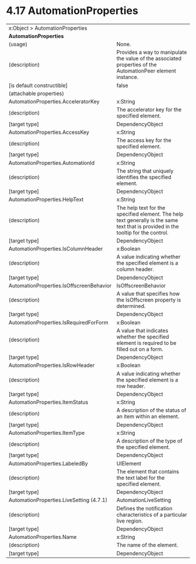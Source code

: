 <html dir="LTR" xmlns:mshelp="http://msdn.microsoft.com/mshelp" xmlns:ddue="http://ddue.schemas.microsoft.com/authoring/2003/5" xmlns:xlink="http://www.w3.org/1999/xlink" xmlns:tool="http://www.microsoft.com/tooltip">

<body>
 <input type="hidden" id="userDataCache" class="userDataStyle">
 <input type="hidden" id="hiddenScrollOffset">
 <img id="dropDownImage" style="display:none; height:0; width:0;" src="../local/drpdown.gif">
 <img id="dropDownHoverImage" style="display:none; height:0; width:0;" src="../local/drpdown_orange.gif">
 <img id="collapseImage" style="display:none; height:0; width:0;" src="../local/collapse.gif">
 <img id="expandImage" style="display:none; height:0; width:0;" src="../local/exp.gif">
 <img id="collapseAllImage" style="display:none; height:0; width:0;" src="../local/collall.gif">
 <img id="expandAllImage" style="display:none; height:0; width:0;" src="../local/expall.gif">
 <img id="copyImage" style="display:none; height:0; width:0;" src="../local/copycode.gif">
 <img id="copyHoverImage" style="display:none; height:0; width:0;" src="../local/copycodeHighlight.gif">
 <div id="header"><h1 class="heading">4.17 AutomationProperties</h1></div>

 <div id="mainSection">
 <div id="mainBody">
 <div id="allHistory" class="saveHistory" onsave="saveAll()" onload="loadAll()"></div>
 <p xmlns:wsd="http://wsdev.schemas.microsoft.com/authoring/2008/2" xmlns:msxsl="urn:schemas-microsoft-com:xslt" xmlns:script="urn:script" xmlns:build="urn:build">
 </p>
 <div id="sectionSection0" class="section" name="collapseableSection">
 <content xmlns="http://ddue.schemas.microsoft.com/authoring/2003/5" xmlns:wsd="http://wsdev.schemas.microsoft.com/authoring/2008/2" xmlns:msxsl="urn:schemas-microsoft-com:xslt" xmlns:script="urn:script" xmlns:build="urn:build">
 </content>
 </div>
 <div id="sectionSection1" class="section" name="collapseableSection">
 <content xmlns="http://ddue.schemas.microsoft.com/authoring/2003/5" xmlns:wsd="http://wsdev.schemas.microsoft.com/authoring/2008/2" xmlns:msxsl="urn:schemas-microsoft-com:xslt" xmlns:script="urn:script" xmlns:build="urn:build">
 <table class="ProtocolAuthoredTable" xmlns="">
 <tr><td colspan="2">
<mshelp:link keywords="86913f34-aa06-4c94-9f09-83936a822fd8" tabindex="0">x:Object</mshelp:link> &gt; <mshelp:link keywords="bd4bde13-9787-4b49-bc05-b2c7f68b3589" tabindex="0">AutomationProperties</mshelp:link> </td>
 </tr>
 <tr><td colspan="2">
 <b>
AutomationProperties </b>
 </td>
 </tr>
 <tr><td><div class="indent0">(usage)</div></td>
 <td>None. </td>
 </tr>
 <tr><td><div class="indent0">(description)</div></td>
 <td>Provides a way to manipulate the value of the associated properties of the AutomationPeer element instance. </td>
 </tr>
 <tr><td><div class="indent0">[is default constructible]</div></td>
 <td>false </td>
 </tr>
 <tr><td><div class="indent0">(attachable properties)</div></td>
 <td> </td>
 </tr>
 <tr><td><div class="indent2">AutomationProperties.AcceleratorKey</div></td>
 <td><mshelp:link keywords="9defda5a-685e-4b5a-9b63-e97e2b4184ee" tabindex="0">x:String</mshelp:link> </td>
 </tr>
 <tr><td><div class="indent4">(description)</div></td>
 <td>The accelerator key for the specified element. </td>
 </tr>
 <tr><td><div class="indent4">[target type]</div></td>
 <td><mshelp:link keywords="22a604a1-b593-4464-91e4-488285506428" tabindex="0">DependencyObject</mshelp:link> </td>
 </tr>
 <tr><td><div class="indent2">AutomationProperties.AccessKey</div></td>
 <td><mshelp:link keywords="9defda5a-685e-4b5a-9b63-e97e2b4184ee" tabindex="0">x:String</mshelp:link> </td>
 </tr>
 <tr><td><div class="indent4">(description)</div></td>
 <td>The access key for the specified element. </td>
 </tr>
 <tr><td><div class="indent4">[target type]</div></td>
 <td><mshelp:link keywords="22a604a1-b593-4464-91e4-488285506428" tabindex="0">DependencyObject</mshelp:link> </td>
 </tr>
 <tr><td><div class="indent2">AutomationProperties.AutomationId</div></td>
 <td><mshelp:link keywords="9defda5a-685e-4b5a-9b63-e97e2b4184ee" tabindex="0">x:String</mshelp:link> </td>
 </tr>
 <tr><td><div class="indent4">(description)</div></td>
 <td>The string that uniquely identifies the specified element. </td>
 </tr>
 <tr><td><div class="indent4">[target type]</div></td>
 <td><mshelp:link keywords="22a604a1-b593-4464-91e4-488285506428" tabindex="0">DependencyObject</mshelp:link> </td>
 </tr>
 <tr><td><div class="indent2">AutomationProperties.HelpText</div></td>
 <td><mshelp:link keywords="9defda5a-685e-4b5a-9b63-e97e2b4184ee" tabindex="0">x:String</mshelp:link> </td>
 </tr>
 <tr><td><div class="indent4">(description)</div></td>
 <td>The help text for the specified element. The help text generally is the same text that is provided in the tooltip for the control. </td>
 </tr>
 <tr><td><div class="indent4">[target type]</div></td>
 <td><mshelp:link keywords="22a604a1-b593-4464-91e4-488285506428" tabindex="0">DependencyObject</mshelp:link> </td>
 </tr>
 <tr><td><div class="indent2">AutomationProperties.IsColumnHeader</div></td>
 <td><mshelp:link keywords="c179f5e8-f1d2-4665-a360-ea494307b744" tabindex="0">x:Boolean</mshelp:link> </td>
 </tr>
 <tr><td><div class="indent4">(description)</div></td>
 <td>A value indicating whether the specified element is a column header. </td>
 </tr>
 <tr><td><div class="indent4">[target type]</div></td>
 <td><mshelp:link keywords="22a604a1-b593-4464-91e4-488285506428" tabindex="0">DependencyObject</mshelp:link> </td>
 </tr>
 <tr><td><div class="indent2">AutomationProperties.IsOffscreenBehavior</div></td>
 <td><mshelp:link keywords="178543bb-f064-4c1c-b4a0-5770483351ed" tabindex="0">IsOffscreenBehavior</mshelp:link> </td>
 </tr>
 <tr><td><div class="indent4">(description)</div></td>
 <td>A value that specifies how the IsOffscreen property is determined. </td>
 </tr>
 <tr><td><div class="indent4">[target type]</div></td>
 <td><mshelp:link keywords="22a604a1-b593-4464-91e4-488285506428" tabindex="0">DependencyObject</mshelp:link> </td>
 </tr>
 <tr><td><div class="indent2">AutomationProperties.IsRequiredForForm</div></td>
 <td><mshelp:link keywords="c179f5e8-f1d2-4665-a360-ea494307b744" tabindex="0">x:Boolean</mshelp:link> </td>
 </tr>
 <tr><td><div class="indent4">(description)</div></td>
 <td>A value that indicates whether the specified element is required to be filled out on a form. </td>
 </tr>
 <tr><td><div class="indent4">[target type]</div></td>
 <td><mshelp:link keywords="22a604a1-b593-4464-91e4-488285506428" tabindex="0">DependencyObject</mshelp:link> </td>
 </tr>
 <tr><td><div class="indent2">AutomationProperties.IsRowHeader</div></td>
 <td><mshelp:link keywords="c179f5e8-f1d2-4665-a360-ea494307b744" tabindex="0">x:Boolean</mshelp:link> </td>
 </tr>
 <tr><td><div class="indent4">(description)</div></td>
 <td>A value indicating whether the specified element is a row header. </td>
 </tr>
 <tr><td><div class="indent4">[target type]</div></td>
 <td><mshelp:link keywords="22a604a1-b593-4464-91e4-488285506428" tabindex="0">DependencyObject</mshelp:link> </td>
 </tr>
 <tr><td><div class="indent2">AutomationProperties.ItemStatus</div></td>
 <td><mshelp:link keywords="9defda5a-685e-4b5a-9b63-e97e2b4184ee" tabindex="0">x:String</mshelp:link> </td>
 </tr>
 <tr><td><div class="indent4">(description)</div></td>
 <td>A description of the status of an item within an element. </td>
 </tr>
 <tr><td><div class="indent4">[target type]</div></td>
 <td><mshelp:link keywords="22a604a1-b593-4464-91e4-488285506428" tabindex="0">DependencyObject</mshelp:link> </td>
 </tr>
 <tr><td><div class="indent2">AutomationProperties.ItemType</div></td>
 <td><mshelp:link keywords="9defda5a-685e-4b5a-9b63-e97e2b4184ee" tabindex="0">x:String</mshelp:link> </td>
 </tr>
 <tr><td><div class="indent4">(description)</div></td>
 <td>A description of the type of the specified element. </td>
 </tr>
 <tr><td><div class="indent4">[target type]</div></td>
 <td><mshelp:link keywords="22a604a1-b593-4464-91e4-488285506428" tabindex="0">DependencyObject</mshelp:link> </td>
 </tr>
 <tr><td><div class="indent2">AutomationProperties.LabeledBy</div></td>
 <td><mshelp:link keywords="ce2d5941-a755-4517-b5ac-e99658cd1dd1" tabindex="0">UIElement</mshelp:link> </td>
 </tr>
 <tr><td><div class="indent4">(description)</div></td>
 <td>The element that contains the text label for the specified element. </td>
 </tr>
 <tr><td><div class="indent4">[target type]</div></td>
 <td><mshelp:link keywords="22a604a1-b593-4464-91e4-488285506428" tabindex="0">DependencyObject</mshelp:link> </td>
 </tr>
 <tr><td><div class="indent2">AutomationProperties.LiveSetting (4.7.1)</div></td>
 <td><mshelp:link keywords="d73e74be-cf7c-4e6f-b171-d0adeddc0d34" tabindex="0">AutomationLiveSetting</mshelp:link> </td>
 </tr>
 <tr><td><div class="indent4">(description)</div></td>
 <td>Defines the notification characteristics of a particular live region. </td>
 </tr>
 <tr><td><div class="indent4">[target type]</div></td>
 <td><mshelp:link keywords="22a604a1-b593-4464-91e4-488285506428" tabindex="0">DependencyObject</mshelp:link> </td>
 </tr>
 <tr><td><div class="indent2">AutomationProperties.Name</div></td>
 <td><mshelp:link keywords="9defda5a-685e-4b5a-9b63-e97e2b4184ee" tabindex="0">x:String</mshelp:link> </td>
 </tr>
 <tr><td><div class="indent4">(description)</div></td>
 <td>The name of the element. </td>
 </tr>
 <tr><td><div class="indent4">[target type]</div></td>
 <td><mshelp:link keywords="22a604a1-b593-4464-91e4-488285506428" tabindex="0">DependencyObject</mshelp:link> </td>
 </tr>
</table>
 </content>
 </div>
 <!--[if gte IE 5]>
 <tool:tip element="languageFilterToolTip" avoidmouse="false"/>
 <![endif]-->
 </div>
 <a name="feedback"></a><span></span>
 </div>
</body></html>
